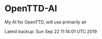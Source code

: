 # OpenTTD-AI
My AI for OpenTTD, will use primarily air

Latest backup: Sun Sep 22 11:14:01 UTC 2019
